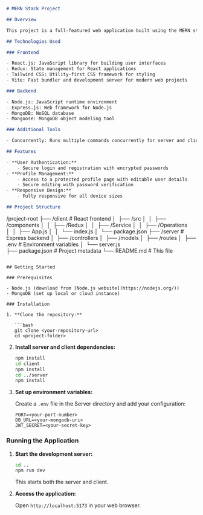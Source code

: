 ```markdown
# MERN Stack Project

## Overview

This project is a full-featured web application built using the MERN stack (MongoDB, Express, React, Node.js). It offers a secure and responsive platform for user authentication and profile management.

## Technologies Used

### Frontend

- React.js: JavaScript library for building user interfaces
- Redux: State management for React applications
- Tailwind CSS: Utility-first CSS framework for styling
- Vite: Fast bundler and development server for modern web projects

### Backend

- Node.js: JavaScript runtime environment
- Express.js: Web framework for Node.js
- MongoDB: NoSQL database
- Mongoose: MongoDB object modeling tool

### Additional Tools

- Concurrently: Runs multiple commands concurrently for server and client

## Features

- **User Authentication:**
    - Secure login and registration with encrypted passwords
- **Profile Management:**
    - Access to a protected profile page with editable user details
    - Secure editing with password verification
- **Responsive Design:**
    - Fully responsive for all device sizes

## Project Structure

```
/project-root
├── /client    # React frontend
│  ├── /src
│  │  ├── /components
│  │  ├── /Redux
│  │  ├── /Service
│  │  ├── /Operations
│  │  ├── App.js
│  │  └── index.js
│  └── package.json
├── /server    # Express backend
│  ├── /controllers
│  ├── /models
│  ├── /routes
│  ├── .env        # Environment variables
│  └── server.js    
├── package.json  # Project metadata
└── README.md    # This file
```

## Getting Started

### Prerequisites

- Node.js (download from [Node.js website](https://nodejs.org/))
- MongoDB (set up local or cloud instance)

### Installation

1. **Clone the repository:**

   ```bash
   git clone <your-repository-url>
   cd <project-folder>
   ```

2. **Install server and client dependencies:**

   ```bash
   npm install
   cd client
   npm install
   cd ../server
   npm install
   ```

3. **Set up environment variables:**

   Create a `.env` file in the Server directory and add your configuration:

   ```env
   PORT=<your-port-number>
   DB_URL=<your-mongodb-uri>
   JWT_SECRET=<your-secret-key>
   ```

### Running the Application

1. **Start the development server:**

   ```bash
   cd ..
   npm run dev
   ```

   This starts both the server and client.

2. **Access the application:**

   Open `http://localhost:5173` in your web browser.
